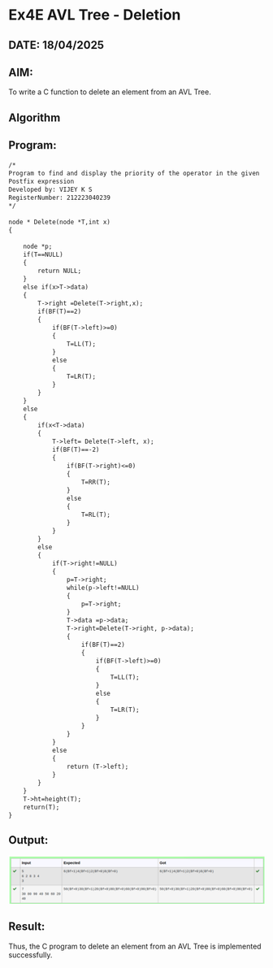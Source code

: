 # Ex4E AVL Tree - Deletion

## DATE: 18/04/2025

## AIM:

To write a C function to delete an element from an AVL Tree.

## Algorithm

## Program:

```
/*
Program to find and display the priority of the operator in the given Postfix expression
Developed by: VIJEY K S
RegisterNumber: 212223040239
*/

node * Delete(node *T,int x)
{
  
    node *p;
    if(T==NULL)
    {
        return NULL;
    }
    else if(x>T->data)
    {
        T->right =Delete(T->right,x);
        if(BF(T)==2)
        {
            if(BF(T->left)>=0)
            {
                T=LL(T);
            }
            else
            {
                T=LR(T);
            }
        }
    }
    else
    {
        if(x<T->data)
        {
            T->left= Delete(T->left, x);
            if(BF(T)==-2)
            {
                if(BF(T->right)<=0)
                {
                    T=RR(T);
                }
                else
                {
                    T=RL(T);
                }
            }
        }
        else
        {
            if(T->right!=NULL)
            {
                p=T->right;
                while(p->left!=NULL)
                {
                    p=T->right;
                }
                T->data =p->data;
                T->right=Delete(T->right, p->data);
                {
                    if(BF(T)==2)
                    {
                        if(BF(T->left)>=0)
                        {
                            T=LL(T);
                        }
                        else
                        {
                            T=LR(T);
                        }
                    }
                }
            }
            else
            {
                return (T->left);
            }
        }
    }
    T->ht=height(T);
    return(T);
}

```

## Output:

![alt text](image-4.png)

## Result:

Thus, the C program to delete an element from an AVL Tree is implemented successfully.
